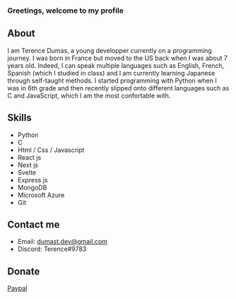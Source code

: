 ### Greetings, welcome to my profile

## About
I am Terence Dumas, a young developper currently on a programming journey. I was born in France but moved to the US back when I was about 7 years old. Indeed, I can speak multiple languages such as English, French, Spanish (which I studied in class) and I am currently learning Japanese through self-taught methods. I started programming with Python when I was in 6th grade and then recently slipped onto different languages such as C and JavaScript, which I am the most confortable with.

## Skills
* Python
* C
* Html / Css / Javascript
* React js
* Next js
* Svelte
* Express js
* MongoDB
* Microsoft Azure
* Git

## Contact me
* Email: dumast.dev@gmail.com
* Discord: Terence#9783

## Donate
[Paypal](https://www.paypal.com/paypalme/terdumas)
